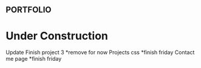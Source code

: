 ## PORTFOLIO
# Under Construction

Update
Finish project 3 *remove for now
Projects css *finish friday
Contact me page *finish friday